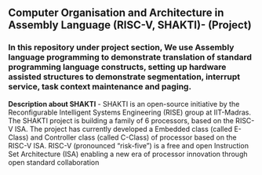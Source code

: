 ## Computer Organisation and Architecture in Assembly Language (RISC-V, SHAKTI)- (Project)
### In this repository under project section, We use Assembly language programming to demonstrate translation of standard programming language constructs, setting up hardware assisted structures to demonstrate segmentation, interrupt service, task context maintenance and paging.
**Description about SHAKTI** - SHAKTI is an open-source initiative by the Reconfigurable Intelligent Systems Engineering (RISE) group at IIT-Madras. The SHAKTI project is building a family of 6 processors, based on the RISC-V ISA. The project has currently developed a Embedded class (called E-Class) and Controller class (called C-Class) of processor based on the RISC-V ISA. RISC-V (pronounced “risk-five”) is a free and open Instruction Set Architecture (ISA) enabling a new era of processor innovation through open standard collaboration
